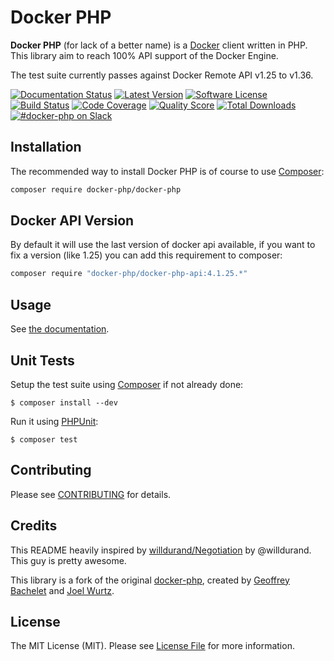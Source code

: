 # Docker PHP

**Docker PHP** (for lack of a better name) is a [Docker](http://docker.com/) client written in PHP.
This library aim to reach 100% API support of the Docker Engine.

The test suite currently passes against Docker Remote API v1.25 to v1.36.

[![Documentation Status](https://readthedocs.org/projects/docker-php/badge/?version=latest)](http://docker-php.readthedocs.org/en/latest/)
[![Latest Version](https://img.shields.io/github/release/docker-php/docker-php.svg?style=flat-square)](https://github.com/docker-php/docker-php/releases)
[![Software License](https://img.shields.io/badge/license-MIT-brightgreen.svg?style=flat-square)](LICENSE)
[![Build Status](https://img.shields.io/travis/docker-php/docker-php.svg?branch=master&style=flat-square)](https://travis-ci.org/docker-php/docker-php)
[![Code Coverage](https://img.shields.io/scrutinizer/coverage/g/docker-php/docker-php.svg?style=flat-square)](https://scrutinizer-ci.com/g/docker-php/docker-php)
[![Quality Score](https://img.shields.io/scrutinizer/g/docker-php/docker-php.svg?style=flat-square)](https://scrutinizer-ci.com/g/docker-php/docker-php)
[![Total Downloads](https://img.shields.io/packagist/dt/docker-php/docker-php.svg?style=flat-square)](https://packagist.org/packages/docker-php/docker-php)
[![#docker-php on Slack](http://slack.httplug.io/badge.svg)](http://slack.httplug.io)

## Installation

The recommended way to install Docker PHP is of course to use [Composer](http://getcomposer.org/):

```bash
composer require docker-php/docker-php
```

## Docker API Version

By default it will use the last version of docker api available, if you want to fix a version (like 1.25) you can add this
requirement to composer:

```bash
composer require "docker-php/docker-php-api:4.1.25.*"
```

## Usage

See [the documentation](http://docker-php.readthedocs.org/en/latest/).

## Unit Tests

Setup the test suite using [Composer](http://getcomposer.org/) if not already done:

```
$ composer install --dev
```

Run it using [PHPUnit](http://phpunit.de/):

```
$ composer test
```

## Contributing

Please see [CONTRIBUTING](CONTRIBUTING.md) for details.

## Credits

This README heavily inspired by [willdurand/Negotiation](https://github.com/willdurand/Negotiation) by @willdurand. This guy is pretty awesome.

This library is a fork of the original [docker-php](https://github.com/docker-php/docker-php), created by [Geoffrey Bachelet](https://github.com/ubermuda) and [Joel Wurtz](https://github.com/joelwurtz).

## License

The MIT License (MIT). Please see [License File](LICENSE) for more information.
